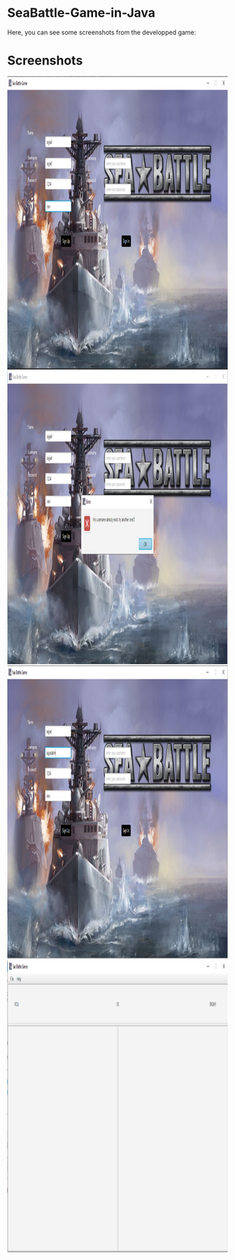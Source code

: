 # SeaBattle-Game-in-Java
Here, you can see some screenshots from the developped game:
# Screenshots
<p align="center">
  <img width="1270" height="670" src="./screenshots/1.PNG"> 
  <br>
  <img width="1270" height="670" src="./screenshots/2.PNG">
  <br>
  <img width="1270" height="670" src="./screenshots/3.PNG">
  <img width="1270" height="670" src="./screenshots/4.PNG">
</p>
